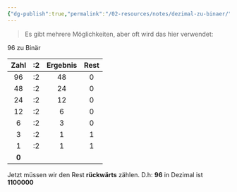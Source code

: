 ```yaml
---
{"dg-publish":true,"permalink":"/02-resources/notes/dezimal-zu-binaer/","tags":["mathe/binärzahlen"],"noteIcon":"","updated":"2025-07-12T13:31:41.000+02:00"}
---
```


>Es gibt mehrere Möglichkeiten, aber oft wird das hier verwendet:

96 zu Binär

| Zahl  | :2  | Ergebnis | Rest |
| :---: | :-: | :------: | :--: |
|  96   | :2  |    48    |  0   |
|  48   | :2  |    24    |  0   |
|  24   | :2  |    12    |  0   |
|  12   | :2  |    6     |  0   |
|   6   | :2  |    3     |  0   |
|   3   | :2  |    1     |  1   |
|   1   | :2  |    1     |  1   |
| **0** |     |          |      |

Jetzt müssen wir den Rest **rückwärts** zählen.
D.h: **96** in Dezimal ist **1100000**